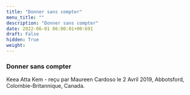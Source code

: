 ```yaml
---
title: "Donner sans compter"
menu_title: ""
description: "Donner sans compter"
date: 2022-06-01 06:00:01+00:691
draft: False
hidden: True
weight:
---
```

### Donner sans compter

Keea Atta Kem - reçu par Maureen Cardoso le 2 Avril 2019, Abbotsford, Colombie-Britannique, Canada.




